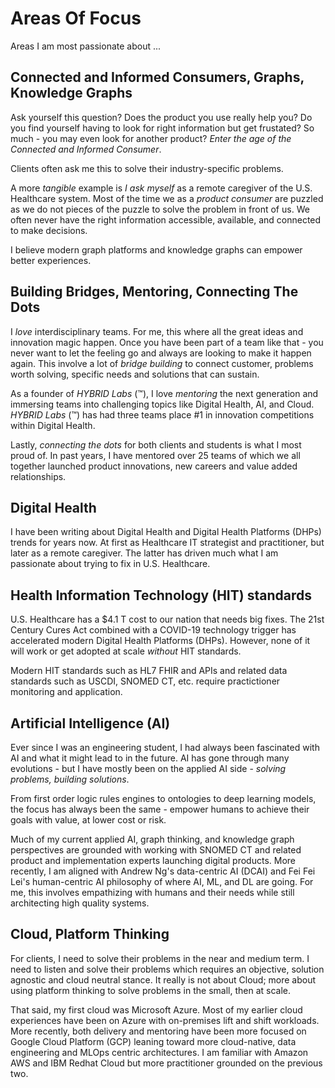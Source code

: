 # Areas Of Focus

Areas I am most passionate about ...

## Connected and Informed Consumers, Graphs, Knowledge Graphs
Ask yourself this question?  Does the product you use really help you?  Do you find yourself having to look for right information but get frustated?  So much - you may even look for another product?  *Enter the age of the Connected and Informed Consumer*.   

Clients often ask me this to solve their industry-specific problems.

A more *tangible* example is *I ask myself* as a remote caregiver of the U.S.  Healthcare system.  Most of the time we as a *product consumer* are puzzled as we do not pieces of the puzzle to solve the problem in front of us.  We often never have the right information accessible, available, and connected to make decisions.  

I believe modern graph platforms and knowledge graphs can empower better experiences.

## Building Bridges, Mentoring, Connecting The Dots 
I *love* interdisciplinary teams.  For me, this where all the great ideas and innovation magic happen.  Once you have been part of a team like that - you never want to let the feeling go and always are looking to make it happen again.  This involve a lot of *bridge building* to connect customer, problems worth solving, specific needs and solutions that can sustain.

As a founder of *HYBRID Labs* (:tm:), I love *mentoring* the next generation and immersing teams into challenging topics like Digital Health, AI, and Cloud.  *HYBRID Labs* (:tm:) has had three teams place #1 in innovation competitions within Digital Health.

Lastly, *connecting the dots* for both clients and students is what I most proud of.  In past years, I have mentored over 25 teams of which we all together launched product innovations, new careers and value added relationships.

## Digital Health
I have been writing about Digital Health and Digital Health Platforms (DHPs) trends for years now.  At first as Healthcare IT strategist and practitioner, but later as a remote caregiver.  The latter has driven much what I am passionate about trying to fix in U.S. Healthcare.

## Health Information Technology (HIT) standards
U.S. Healthcare has a $4.1 T cost to our nation that needs big fixes.  The 21st Century Cures Act combined with a COVID-19 technology trigger has accelerated modern Digital Health Platforms (DHPs).  However, none of it will work or get adopted at scale *without* HIT standards.

Modern HIT standards such as HL7 FHIR and APIs and related data standards such as USCDI, SNOMED CT, etc. require practictioner monitoring and application.

## Artificial Intelligence (AI)
Ever since I was an engineering student, I had always been fascinated with AI and what it might lead to in the future.  AI has gone through many evolutions - but I have mostly been on the applied AI side - *solving problems, building solutions*.  

From first order logic rules engines to ontologies to deep learning models, the focus has always been the same - empower humans to achieve their goals with value, at lower cost or risk.

Much of my current applied AI, graph thinking, and knowledge graph perspectives are grounded with working with SNOMED CT  and related product and implementation experts launching digital products.  More recently, I am aligned with Andrew Ng's data-centric AI (DCAI) and Fei Fei Lei's human-centric AI philosophy of where AI, ML, and DL are going.  For me, this involves empathizing with humans and their needs while still architecting high quality systems.  

## Cloud, Platform Thinking
For clients, I need to solve their problems in the near and medium term.  I need to listen and solve their problems which requires an objective, solution agnostic and cloud neutral stance.  It really is not about Cloud; more about using platform thinking to solve problems in the small, then at scale.

That said, my first cloud was Microsoft Azure.  Most of my earlier cloud experiences have been on Azure with on-premises lift and shift workloads.  More recently, both delivery and mentoring have been more focused on Google Cloud Platform (GCP) leaning toward more cloud-native, data engineering and MLOps centric architectures.  I am familiar with Amazon AWS and IBM Redhat Cloud but more practitioner grounded on the previous two.
